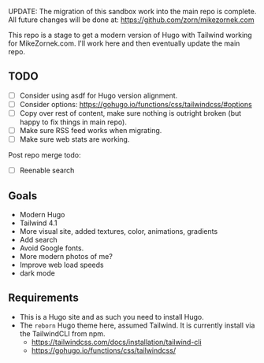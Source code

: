 UPDATE: The migration of this sandbox work into the main repo is complete. All future changes will be done at: https://github.com/zorn/mikezornek.com

This repo is a stage to get a modern version of Hugo with Tailwind working for MikeZornek.com. I'll work here and then eventually update the main repo.

## TODO

- [ ] Consider using asdf for Hugo version alignment.
- [ ] Consider options: https://gohugo.io/functions/css/tailwindcss/#options
- [ ] Copy over rest of content, make sure nothing is outright broken (but happy to fix things in main repo).
- [ ] Make sure RSS feed works when migrating.
- [ ] Make sure web stats are working.

Post repo merge todo:

- [ ] Reenable search

## Goals

- Modern Hugo
- Tailwind 4.1
- More visual site, added textures, color, animations, gradients
- Add search
- Avoid Google fonts.
- More modern photos of me?
- Improve web load speeds
- dark mode

## Requirements

- This is a Hugo site and as such you need to install Hugo.
- The `reborn` Hugo theme here, assumed Tailwind. It is currently install via the TailwindCLI from npm.
  - https://tailwindcss.com/docs/installation/tailwind-cli
  - https://gohugo.io/functions/css/tailwindcss/
